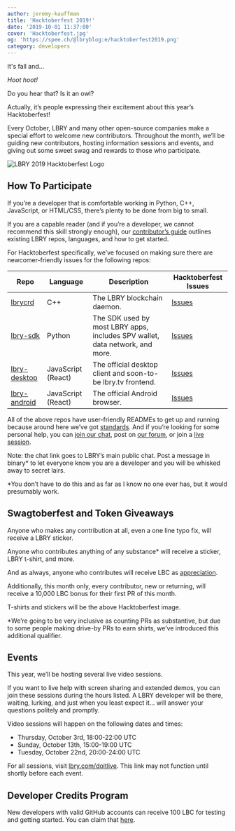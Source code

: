 ```yaml
---
author: jeremy-kauffman
title: 'Hacktoberfest 2019!'
date: '2019-10-01 11:37:00'
cover: 'Hacktoberfest.jpg'
og: 'https://spee.ch/@lbryblog:e/hacktoberfest2019.png'
category: developers
---
```


It's fall and...

*Hoot hoot!*

Do you hear that? Is it an owl?

Actually, it’s people expressing their excitement about this year’s Hacktoberfest!

Every October, LBRY and many other open-source companies make a special effort to welcome new contributors. Throughout the month, we’ll be guiding new contributors, hosting information sessions and events, and giving out some sweet swag and rewards to those who participate.

![LBRY 2019 Hacktoberfest Logo](https://spee.ch/@lbryblog:e/hacktoberfest2019.png)

## How To Participate

If you’re a developer that is comfortable working in Python, C++, JavaScript, or HTML/CSS, there’s plenty to be done from big to small.

If you are a capable reader (and if you’re a developer, we cannot recommend this skill strongly enough), our [contributor’s guide](https://lbry.tech/contribute) outlines existing LBRY repos, languages, and how to get started.

For Hacktoberfest specifically, we’ve focused on making sure there are newcomer-friendly issues for the following repos:

| Repo | Language | Description | Hacktoberfest Issues
--- | --- | --- | ---
| [lbrycrd](https://github.com/lbryio/lbrycrd) | C++ | The LBRY blockchain daemon. | [Issues](https://github.com/lbryio/lbrycrd/issues?q=is%3Aopen+is%3Aissue+label%3Ahacktoberfest)  
| [lbry-sdk](https://github.com/lbryio/lbry-sdk) | Python | The SDK used by most LBRY apps, includes SPV wallet, data network, and more. | [Issues](https://github.com/lbryio/lbry-sdk/issues?q=is%3Aopen+is%3Aissue+label%3Ahacktoberfest)
| [lbry-desktop](https://github.com/lbryio/lbry-desktop) | JavaScript (React) | The official desktop client and soon-to-be lbry.tv frontend. | [Issues](https://github.com/lbryio/lbry-desktop/issues?q=is%3Aopen+is%3Aissue+label%3Ahacktoberfest)
| [lbry-android](https://github.com/lbryio/lbry-android) | JavaScript (React) | The official Android browser. | [Issues](https://github.com/lbryio/lbry-android/issues?q=is%3Aopen+is%3Aissue+label%3Ahacktoberfest)


All of the above repos have user-friendly READMEs to get up and running because around here we’ve got [standards](https://lbry.tech/resources/repository-standards). And if you’re looking for some personal help, you can [join our chat](https://chat.lbry.com/), post on [our forum](http://forum.lbry.tech/), or join a [live session](#events).

Note: the chat link goes to LBRY’s main public chat. Post a message in binary* to let everyone know you are a developer and you will be whisked away to secret lairs.

*You don’t have to do this and as far as I know no one ever has, but it would presumably work.

## Swagtoberfest and Token Giveaways

Anyone who makes any contribution at all, even a one line typo fix, will receive a LBRY sticker.

Anyone who contributes anything of any substance* will receive a sticker, LBRY t-shirt, and more.

And as always, anyone who contributes will receive LBC as [appreciation](https://lbry.com/faq/appreciation).

Additionally, this month only, every contributor, new or returning, will receive a 10,000 LBC bonus for their first PR of this month.

T-shirts and stickers will be the above Hacktoberfest image.

*We’re going to be very inclusive as counting PRs as substantive, but due to some people making drive-by PRs to earn shirts, we’ve introduced this additional qualifier.

## <a name="events"></a>Events

This year, we’ll be hosting several live video sessions.

If you want to live help with screen sharing and extended demos, you can join these sessions during the hours listed. A LBRY developer will be there, waiting, lurking, and just when you least expect it… will answer your questions politely and promptly.

Video sessions will happen on the following dates and times:

- Thursday, October 3rd, 18:00-22:00 UTC
- Sunday, October 13th, 15:00-19:00 UTC
- Tuesday, October 22nd, 20:00-24:00 UTC

For all sessions, visit [lbry.com/doitlive](https://lbry.com/doitlive). This link may not function until shortly before each event.

## Developer Credits Program

New developers with valid GitHub accounts can receive 100 LBC for testing and getting started. You can claim that [here](https://lbry.tech/developer-program).
